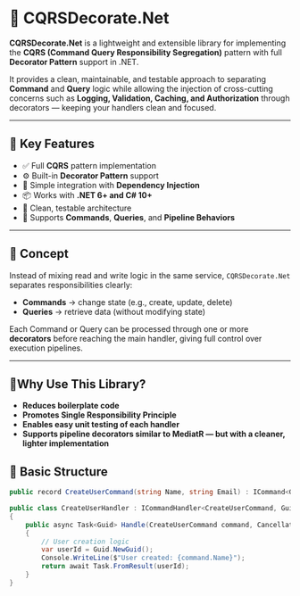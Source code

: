 # 🧩 CQRSDecorate.Net

**CQRSDecorate.Net** is a lightweight and extensible library for implementing the **CQRS (Command Query Responsibility Segregation)** pattern with full **Decorator Pattern** support in .NET.

It provides a clean, maintainable, and testable approach to separating **Command** and **Query** logic while allowing the injection of cross-cutting concerns such as **Logging, Validation, Caching, and Authorization** through decorators — keeping your handlers clean and focused.

---

## 🚀 Key Features

- ✅ Full **CQRS** pattern implementation  
- ⚙️ Built-in **Decorator Pattern** support  
- 🧱 Simple integration with **Dependency Injection**  
- 📦 Works with **.NET 6+ and C# 10+**  
- 🧩 Clean, testable architecture  
- 🔄 Supports **Commands**, **Queries**, and **Pipeline Behaviors**

---

## 🧠 Concept

Instead of mixing read and write logic in the same service, `CQRSDecorate.Net` separates responsibilities clearly:

- **Commands** → change state (e.g., create, update, delete)  
- **Queries** → retrieve data (without modifying state)

Each Command or Query can be processed through one or more **decorators** before reaching the main handler, giving full control over execution pipelines.

---
## 🧰Why Use This Library?

- **Reduces boilerplate code** 
- **Promotes Single Responsibility Principle** 
- **Enables easy unit testing of each handler** 
- **Supports pipeline decorators similar to MediatR — but with a cleaner, lighter implementation** 





## 🧩 Basic Structure

```csharp
public record CreateUserCommand(string Name, string Email) : ICommand<Guid>;

public class CreateUserHandler : ICommandHandler<CreateUserCommand, Guid>
{
    public async Task<Guid> Handle(CreateUserCommand command, CancellationToken cancellationToken)
    {
        // User creation logic
        var userId = Guid.NewGuid();
        Console.WriteLine($"User created: {command.Name}");
        return await Task.FromResult(userId);
    }
}
 

